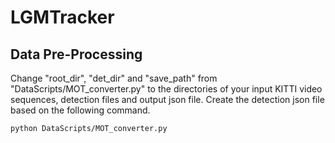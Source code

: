 # LGMTracker

## Data Pre-Processing
Change "root_dir", "det_dir" and "save_path" from "DataScripts/MOT_converter.py" to the directories of your input KITTI video sequences, detection files and output json file. Create the detection json file based on the following command.
```
python DataScripts/MOT_converter.py
```
## 
